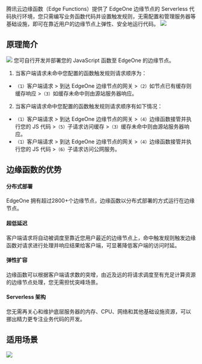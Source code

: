 腾讯云边缘函数（Edge Functions）提供了 EdgeOne 边缘节点的 Serverless 代码执行环境，您只需编写业务函数代码并设置触发规则，无需配置和管理服务器等基础设施，即可在靠近用户的边缘节点上弹性、安全地运行代码。
![](https://qcloudimg.tencent-cloud.cn/raw/d90b8f67ff843ee7ecef4d80cc7393dc.png)

## 原理简介
![](https://qcloudimg.tencent-cloud.cn/raw/d12563ddd7001f3fbff3b95eb87b46cd.png)
您可自行开发并部署您的 JavaScript 函数至 EdgeOne 的边缘节点。

1. 当客户端请求未命中您配置的函数触发规则请求顺序为：  
  - `（1）`客户端请求 > 到达 EdgeOne 边缘节点的网关 >`（2）`如节点已有缓存则缓存响应 >`（3）`如缓存未命中则由源站服务器响应。
2. 当客户端请求命中您配置的函数触发规则请求顺序有如下情况：    
  - `（1）`客户端请求 > 到达 EdgeOne 边缘节点的网关 >`（4）`边缘函数接管并执行您的 JS 代码 >`（5）`子请求访问缓存 >`（3）`缓存未命中则由源站服务器响应。  
  - `（1）`客户端请求 > 到达 EdgeOne 边缘节点的网关 >`（4）`边缘函数接管并执行您的 JS 代码 >`（6）`子请求访问公网服务。


## 边缘函数的优势
#### 分布式部署
EdgeOne 拥有超过2800+个边缘节点，边缘函数以分布式部署的方式运行在边缘节点。
#### 超低延迟
客户端请求将自动被调度至靠近您用户最近的边缘节点上，命中触发规则触发边缘函数对请求进行处理并响应结果给客户端，可显著降低客户端的访问时延。
#### 弹性扩容
边缘函数可以根据客户端请求数的突增，由近及远的将请求调度至有充足计算资源的边缘节点处理，您无需担忧突峰场景。
#### Serverless 架构
您无需再关心和维护底层服务器的内存、CPU、网络和其他基础设施资源，可以挪出精力更专注业务代码的开发。

## 适用场景
![](https://qcloudimg.tencent-cloud.cn/raw/ada096e65bffbeb20ca7a9be6285964f.png)
